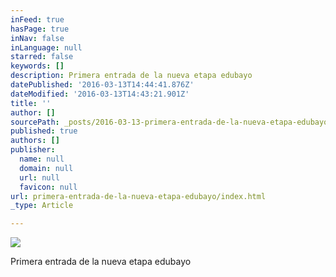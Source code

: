 ```yaml
---
inFeed: true
hasPage: true
inNav: false
inLanguage: null
starred: false
keywords: []
description: Primera entrada de la nueva etapa edubayo
datePublished: '2016-03-13T14:44:41.876Z'
dateModified: '2016-03-13T14:43:21.901Z'
title: ''
author: []
sourcePath: _posts/2016-03-13-primera-entrada-de-la-nueva-etapa-edubayo.md
published: true
authors: []
publisher:
  name: null
  domain: null
  url: null
  favicon: null
url: primera-entrada-de-la-nueva-etapa-edubayo/index.html
_type: Article

---
```

![](https://the-grid-user-content.s3-us-west-2.amazonaws.com/12e78cb0-f76a-4bbe-a7ec-b245435478ce.jpg)

Primera entrada de la nueva etapa edubayo